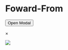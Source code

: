 <link rel="stylesheet" href="../assets/styles.css">

# Foward-From 

<button id="myBtn" onclick="openModalImage('Tela 01', '../images/teste.png')">Open Modal</button>

<!-- Modal -->
<div id="modal-container">
  <div id="modal-content">
    <span id="modal-close">&times;</span>
    <p id="modal-title"></p>
    <img id="modal-image" src="#">
  </div>
</div>








<script type="text/javascript" src="../assets/scripts.js"></script>